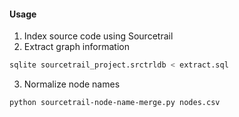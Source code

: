 #### Usage

1. Index source code using Sourcetrail
2. Extract graph information
```bash
sqlite sourcetrail_project.srctrldb < extract.sql
```
3. Normalize node names
```bash
python sourcetrail-node-name-merge.py nodes.csv
```